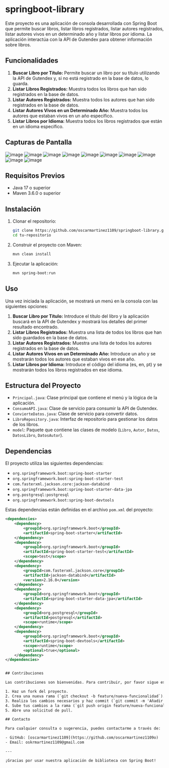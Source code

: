 # springboot-library

Este proyecto es una aplicación de consola desarrollada con Spring Boot que permite buscar libros, listar libros registrados, listar autores registrados, listar autores vivos en un determinado año y listar libros por idioma. La aplicación interactúa con la API de Gutendex para obtener información sobre libros.

## Funcionalidades

1. **Buscar Libro por Título:** Permite buscar un libro por su título utilizando la API de Gutendex y, si no está registrado en la base de datos, lo guarda.
2. **Listar Libros Registrados:** Muestra todos los libros que han sido registrados en la base de datos.
3. **Listar Autores Registrados:** Muestra todos los autores que han sido registrados en la base de datos.
4. **Listar Autores Vivos en un Determinado Año:** Muestra todos los autores que estaban vivos en un año específico.
5. **Listar Libros por Idioma:** Muestra todos los libros registrados que están en un idioma específico.

## Capturas de Pantalla
![image](https://github.com/oscarmartinez1109/springboot-library/assets/158121224/a7a7a643-2782-41f1-85fe-7f650d99942b)
![image](https://github.com/oscarmartinez1109/springboot-library/assets/158121224/63bfa2d3-a1b5-493b-a20e-9c5062fab310)
![image](https://github.com/oscarmartinez1109/springboot-library/assets/158121224/a176d1de-ffc8-4848-9e29-bfe142821efb)
![image](https://github.com/oscarmartinez1109/springboot-library/assets/158121224/42ca178d-bf8e-44a8-980e-01595e107e35)
![image](https://github.com/oscarmartinez1109/springboot-library/assets/158121224/529b2ee0-9358-4713-a323-b0b34469c8b1)
![image](https://github.com/oscarmartinez1109/springboot-library/assets/158121224/79916716-fd75-497b-8593-b906288e8ba4)
![image](https://github.com/oscarmartinez1109/springboot-library/assets/158121224/bf5744e1-4413-4144-a5e5-c514756480b5)
![image](https://github.com/oscarmartinez1109/springboot-library/assets/158121224/9d45c7fe-02a8-44d8-9356-8a69a3ee3c6d)
![image](https://github.com/oscarmartinez1109/springboot-library/assets/158121224/960fab56-2495-4aa8-9ad9-2ae9e8bba205)
![image](https://github.com/oscarmartinez1109/springboot-library/assets/158121224/cd39644e-5983-4a2d-b8b4-f757491900a0)

## Requisitos Previos

- Java 17 o superior
- Maven 3.6.0 o superior

## Instalación

1. Clonar el repositorio:
    ```bash
    git clone https://github.com/oscarmartinez1109/springboot-library.git
    cd tu-repositorio
    ```

2. Construir el proyecto con Maven:
    ```bash
    mvn clean install
    ```

3. Ejecutar la aplicación:
    ```bash
    mvn spring-boot:run
    ```

## Uso

Una vez iniciada la aplicación, se mostrará un menú en la consola con las siguientes opciones:

1. **Buscar Libro por Título:** Introduce el título del libro y la aplicación buscará en la API de Gutendex y mostrará los detalles del primer resultado encontrado.
2. **Listar Libros Registrados:** Muestra una lista de todos los libros que han sido guardados en la base de datos.
3. **Listar Autores Registrados:** Muestra una lista de todos los autores registrados en la base de datos.
4. **Listar Autores Vivos en un Determinado Año:** Introduce un año y se mostrarán todos los autores que estaban vivos en ese año.
5. **Listar Libros por Idioma:** Introduce el código del idioma (es, en, pt) y se mostrarán todos los libros registrados en ese idioma.

## Estructura del Proyecto

- `Principal.java`: Clase principal que contiene el menú y la lógica de la aplicación.
- `ConsumoAPI.java`: Clase de servicio para consumir la API de Gutendex.
- `ConvierteDatos.java`: Clase de servicio para convertir datos.
- `LibroRepository.java`: Interfaz de repositorio para gestionar los datos de los libros.
- `model`: Paquete que contiene las clases de modelo (`Libro`, `Autor`, `Datos`, `DatosLibro`, `DatosAutor`).

## Dependencias

El proyecto utiliza las siguientes dependencias:

- `org.springframework.boot:spring-boot-starter`
- `org.springframework.boot:spring-boot-starter-test`
- `com.fasterxml.jackson.core:jackson-databind`
- `org.springframework.boot:spring-boot-starter-data-jpa`
- `org.postgresql:postgresql`
- `org.springframework.boot:spring-boot-devtools`

Estas dependencias están definidas en el archivo `pom.xml` del proyecto:

```xml
<dependencies>
    <dependency>
        <groupId>org.springframework.boot</groupId>
        <artifactId>spring-boot-starter</artifactId>
    </dependency>
    <dependency>
        <groupId>org.springframework.boot</groupId>
        <artifactId>spring-boot-starter-test</artifactId>
        <scope>test</scope>
    </dependency>
    <dependency>
        <groupId>com.fasterxml.jackson.core</groupId>
        <artifactId>jackson-databind</artifactId>
        <version>2.16.0</version>
    </dependency>
    <dependency>
        <groupId>org.springframework.boot</groupId>
        <artifactId>spring-boot-starter-data-jpa</artifactId>
    </dependency>
    <dependency>
        <groupId>org.postgresql</groupId>
        <artifactId>postgresql</artifactId>
        <scope>runtime</scope>
    </dependency>
    <dependency>
        <groupId>org.springframework.boot</groupId>
        <artifactId>spring-boot-devtools</artifactId>
        <scope>runtime</scope>
        <optional>true</optional>
    </dependency>
</dependencies>


## Contribuciones

Las contribuciones son bienvenidas. Para contribuir, por favor sigue estos pasos:

1. Haz un fork del proyecto.
2. Crea una nueva rama (`git checkout -b feature/nueva-funcionalidad`).
3. Realiza los cambios necesarios y haz commit (`git commit -m 'Añadir nueva funcionalidad'`).
4. Sube tus cambios a la rama (`git push origin feature/nueva-funcionalidad`).
5. Abre una solicitud de pull.

## Contacto

Para cualquier consulta o sugerencia, puedes contactarme a través de:

- GitHub: [oscarmartinez1109](https://github.com/oscarmartinez1109o)
- Email: oskrmartinez1109@gmail.com

---

¡Gracias por usar nuestra aplicación de biblioteca con Spring Boot!
